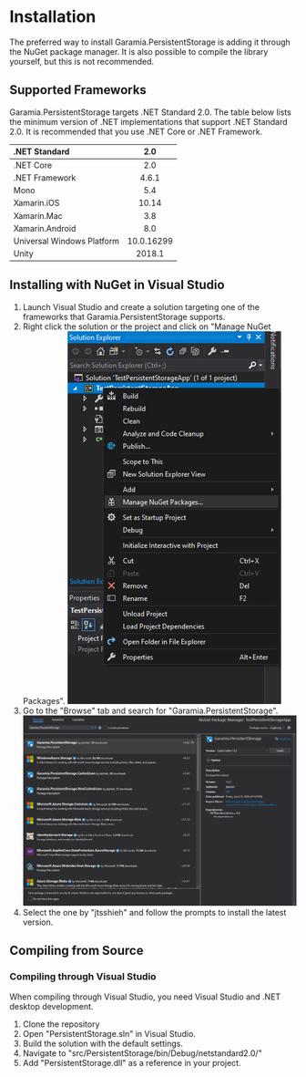 ﻿# Installation

The preferred way to install Garamia.PersistentStorage is adding it through the NuGet package manager. It is also possible to compile the library yourself, but this is not recommended.

## Supported Frameworks

Garamia.PersistentStorage targets .NET Standard 2.0.
The table below lists the minimum version of .NET implementations that support .NET Standard 2.0. It is recommended that you use .NET Core or .NET Framework.

| .NET Standard              | 2.0        |
| :------------------------ | :--------: |
| .NET Core                  | 2.0        |
| .NET Framework             | 4.6.1      |
| Mono                       | 5.4        |
| Xamarin.iOS                | 10.14      |
| Xamarin.Mac                | 3.8        |
| Xamarin.Android            | 8.0        |
| Universal Windows Platform | 10.0.16299 |
| Unity                      | 2018.1     |

## Installing with NuGet in Visual Studio

1. Launch Visual Studio and create a solution targeting one of the frameworks that Garamia.PersistentStorage supports.
2. Right click the solution or the project and click on "Manage NuGet Packages". ![Screenshot](../images/Installation_2.png)
3. Go to the "Browse" tab and search for "Garamia.PersistentStorage". ![Screenshot](../images/Installation_3.png)
4. Select the one by "jtsshieh" and follow the prompts to install the latest version.

## Compiling from Source

### Compiling through Visual Studio

When compiling through Visual Studio, you need Visual Studio and .NET desktop development.

1. Clone the repository
2. Open "PersistentStorage.sln" in Visual Studio.
3. Build the solution with the default settings.
4. Navigate to "src/PersistentStorage/bin/Debug/netstandard2.0/"
5. Add "PersistentStorage.dll" as a reference in your project.
